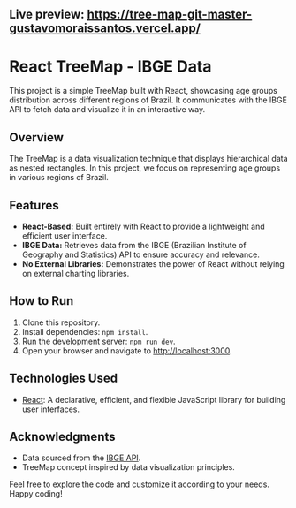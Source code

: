 ## Live preview: https://tree-map-git-master-gustavomoraissantos.vercel.app/ 

# React TreeMap - IBGE Data

This project is a simple TreeMap built with React, showcasing age groups distribution across different regions of Brazil. It communicates with the IBGE API to fetch data and visualize it in an interactive way.

## Overview

The TreeMap is a data visualization technique that displays hierarchical data as nested rectangles. In this project, we focus on representing age groups in various regions of Brazil.

## Features

- **React-Based:** Built entirely with React to provide a lightweight and efficient user interface.
- **IBGE Data:** Retrieves data from the IBGE (Brazilian Institute of Geography and Statistics) API to ensure accuracy and relevance.
- **No External Libraries:** Demonstrates the power of React without relying on external charting libraries.

## How to Run

1. Clone this repository.
2. Install dependencies: `npm install`.
3. Run the development server: `npm run dev`.
4. Open your browser and navigate to [http://localhost:3000](http://localhost:3000).

## Technologies Used

- [React](https://reactjs.org/): A declarative, efficient, and flexible JavaScript library for building user interfaces.

## Acknowledgments

- Data sourced from the [IBGE API](https://servicodados.ibge.gov.br/api/docs).
- TreeMap concept inspired by data visualization principles.

Feel free to explore the code and customize it according to your needs. Happy coding!
